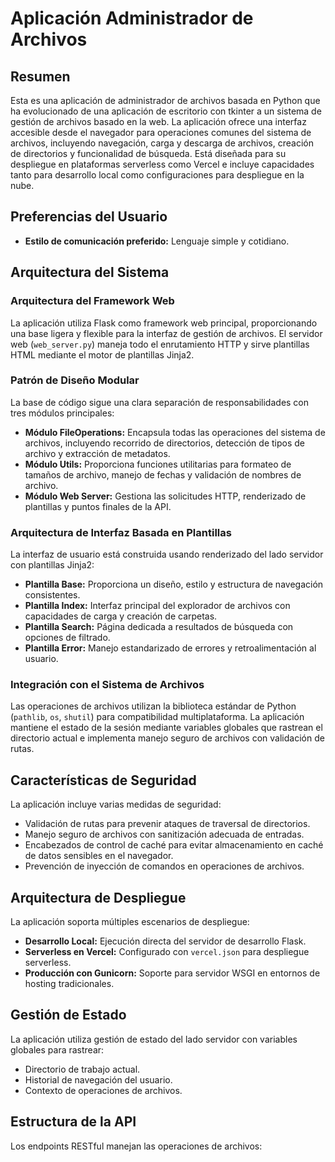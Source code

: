 # Aplicación Administrador de Archivos

## Resumen
Esta es una aplicación de administrador de archivos basada en Python que ha evolucionado de una aplicación de escritorio con tkinter a un sistema de gestión de archivos basado en la web. La aplicación ofrece una interfaz accesible desde el navegador para operaciones comunes del sistema de archivos, incluyendo navegación, carga y descarga de archivos, creación de directorios y funcionalidad de búsqueda. Está diseñada para su despliegue en plataformas serverless como Vercel e incluye capacidades tanto para desarrollo local como configuraciones para despliegue en la nube.

## Preferencias del Usuario
- **Estilo de comunicación preferido:** Lenguaje simple y cotidiano.

## Arquitectura del Sistema

### Arquitectura del Framework Web
La aplicación utiliza Flask como framework web principal, proporcionando una base ligera y flexible para la interfaz de gestión de archivos. El servidor web (`web_server.py`) maneja todo el enrutamiento HTTP y sirve plantillas HTML mediante el motor de plantillas Jinja2.

### Patrón de Diseño Modular
La base de código sigue una clara separación de responsabilidades con tres módulos principales:

- **Módulo FileOperations:** Encapsula todas las operaciones del sistema de archivos, incluyendo recorrido de directorios, detección de tipos de archivo y extracción de metadatos.  
- **Módulo Utils:** Proporciona funciones utilitarias para formateo de tamaños de archivo, manejo de fechas y validación de nombres de archivo.  
- **Módulo Web Server:** Gestiona las solicitudes HTTP, renderizado de plantillas y puntos finales de la API.

### Arquitectura de Interfaz Basada en Plantillas
La interfaz de usuario está construida usando renderizado del lado servidor con plantillas Jinja2:

- **Plantilla Base:** Proporciona un diseño, estilo y estructura de navegación consistentes.  
- **Plantilla Index:** Interfaz principal del explorador de archivos con capacidades de carga y creación de carpetas.  
- **Plantilla Search:** Página dedicada a resultados de búsqueda con opciones de filtrado.  
- **Plantilla Error:** Manejo estandarizado de errores y retroalimentación al usuario.

### Integración con el Sistema de Archivos
Las operaciones de archivos utilizan la biblioteca estándar de Python (`pathlib`, `os`, `shutil`) para compatibilidad multiplataforma. La aplicación mantiene el estado de la sesión mediante variables globales que rastrean el directorio actual e implementa manejo seguro de archivos con validación de rutas.

## Características de Seguridad
La aplicación incluye varias medidas de seguridad:

- Validación de rutas para prevenir ataques de traversal de directorios.  
- Manejo seguro de archivos con sanitización adecuada de entradas.  
- Encabezados de control de caché para evitar almacenamiento en caché de datos sensibles en el navegador.  
- Prevención de inyección de comandos en operaciones de archivos.

## Arquitectura de Despliegue
La aplicación soporta múltiples escenarios de despliegue:

- **Desarrollo Local:** Ejecución directa del servidor de desarrollo Flask.  
- **Serverless en Vercel:** Configurado con `vercel.json` para despliegue serverless.  
- **Producción con Gunicorn:** Soporte para servidor WSGI en entornos de hosting tradicionales.

## Gestión de Estado
La aplicación utiliza gestión de estado del lado servidor con variables globales para rastrear:

- Directorio de trabajo actual.  
- Historial de navegación del usuario.  
- Contexto de operaciones de archivos.

## Estructura de la API
Los endpoints RESTful manejan las operaciones de archivos:
